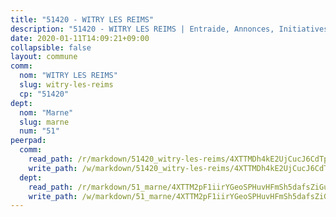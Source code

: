 ```yaml
---
title: "51420 - WITRY LES REIMS"
description: "51420 - WITRY LES REIMS | Entraide, Annonces, Initiatives"
date: 2020-01-11T14:09:21+09:00
collapsible: false
layout: commune
comm:
  nom: "WITRY LES REIMS"
  slug: witry-les-reims
  cp: "51420"
dept:
  nom: "Marne"
  slug: marne
  num: "51"
peerpad:
  comm:
    read_path: /r/markdown/51420_witry-les-reims/4XTTMDh4kE2UjCucJ6CdTpDX1wMybDnfeyjysUzgLz57peLi8
    write_path: /w/markdown/51420_witry-les-reims/4XTTMDh4kE2UjCucJ6CdTpDX1wMybDnfeyjysUzgLz57peLi8-K3TgV1oWwQnG79GQdcVWbijc4XyHq7tHLRakacJqGG1MML5CWyVokWYMDuugjDwQiD3BRyW9GyNxJ4vqH6L4AA26S2dghpd1NdG9owaMDMap3TEXiFmz8fukPEhXuF42gb4HJ68c
  dept:
    read_path: /r/markdown/51_marne/4XTTM2pF1iirYGeoSPHuvHFmSh5dafsZiGuDVqApNYr9W2doe
    write_path: /w/markdown/51_marne/4XTTM2pF1iirYGeoSPHuvHFmSh5dafsZiGuDVqApNYr9W2doe-K3TgV7EpXmd75L5pz6aUTALihWsFeiubyposyfPgz6DbQby3ZQF3gNXaGqeRVGevfRz46yND7Y8QkCv5VozWFj5shZbEokjWNQrdmmsAHCxzuLQj5kuinh4kCdsefHKLdp7xhUwa
---
```


